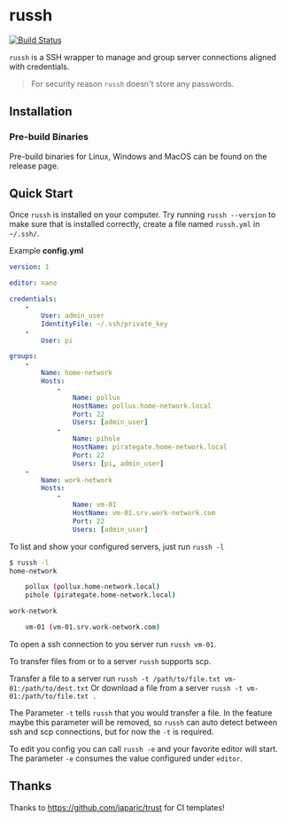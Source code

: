 # russh

[![Build Status](https://www.travis-ci.org/jd84/russh.svg?branch=master)](https://www.travis-ci.org/jd84/russh)

`russh` is a SSH wrapper to manage and group server connections aligned with credentials.

> For security reason `russh` doesn't store any passwords.

## Installation

### Pre-build Binaries

Pre-build binaries for Linux, Windows and MacOS can be found on the release page.

## Quick Start

Once `russh` is installed on your computer. Try running `russh --version` to make sure that is installed correctly, create a file named `russh.yml` in `~/.ssh/`.

Example **config.yml**

```yaml
version: 1

editor: nano

credentials:
    -   
        User: admin_user
        IdentityFile: ~/.ssh/private_key
    -
        User: pi

groups:
    -
        Name: home-network
        Hosts:
            -
                Name: pollux
                HostName: pollux.home-network.local
                Port: 22
                Users: [admin_user]
            -
                Name: pihole
                HostName: pirategate.home-network.local
                Port: 22
                Users: [pi, admin_user]
    -
        Name: work-network
        Hosts:
            -
                Name: vm-01
                HostName: vm-01.srv.work-network.com
                Port: 22
                Users: [admin_user]
```

To list and show your configured servers, just run `russh -l`

```bash
$ russh -l
home-network

	pollux (pollux.home-network.local)
	pihole (pirategate.home-network.local)

work-network

	vm-01 (vm-01.srv.work-network.com)
```

To open a ssh connection to you server run `russh vm-01`.

To transfer files from or to a server `russh` supports scp.

Transfer a file to a server run `russh -t /path/to/file.txt vm-01:/path/to/dest.txt` 
Or download a file from a server `russh -t vm-01:/path/to/file.txt .`

The Parameter `-t` tells `russh` that you would transfer a file. In the feature maybe this parameter will be removed, so `russh` can auto detect between ssh and scp connections, but for now the `-t` is required.

To edit you config you can call `russh -e` and your favorite editor will start. The parameter `-e` consumes the value configured under `editor`.

## Thanks

Thanks to https://github.com/japaric/trust for CI templates!
